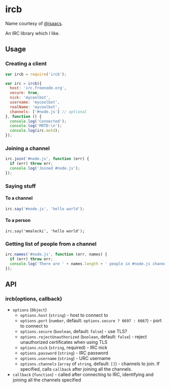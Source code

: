 # ircb
Name courtesy of [@isaacs](https://github.com/isaacs).

An IRC library which *I* like.

## Usage

### Creating a client
```js
var ircb = require('ircb');

var irc = ircb({
  host: 'irc.freenode.org',
  secure: true,
  nick: 'mycoolbot',
  username: 'mycoolbot',
  realName: 'mycoolbot',
  channels: ['#node.js'] // optional
}, function () {
  console.log('Connected');
  console.log('MOTD:\n');
  console.log(irc.motd);
});
```

### Joining a channel
```js
irc.join('#node.js', function (err) {
  if (err) throw err;
  console.log('Joined #node.js');
});
```

### Saying stuff

#### To a channel
```js
irc.say('#node.js', 'hello world');
```

#### To a person
```
irc.say('mmalecki', 'hello world');
```

### Getting list of people from a channel
```js
irc.names('#node.js', function (err, names) {
  if (err) throw err;
  console.log('There are ' + names.length + ' people in #node.js channel');
});
```

## API

### ircb(options, callback)

* `options` (`Object`)
  * `options.host` (`string`) - host to connect to
  * `options.port` (`number`, default: `options.secure ? 6697 : 6667`) - port to connect to
  * `options.secure` (`boolean`, default: `false`) - use TLS?
  * `options.rejectUnauthorized` (`boolean`, default: `false`) - reject unauthorized certificates when using TLS
  * `options.nick` (`string`, required) - IRC nick
  * `options.password` (`string`) - IRC password
  * `options.username` (`string`) - URC username
  * `options.channels` (`array` of `string`, default: `[]`) - channels to join.
     If specified, calls `callback` after joining all the channels.
* `callback` (`function`) - called after connecting to IRC, identifying and
  joining all the channels specified
